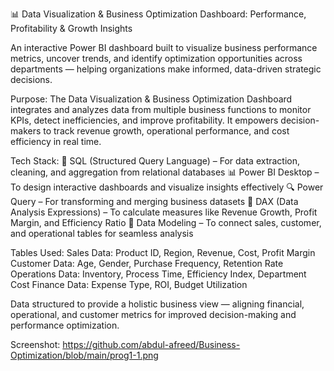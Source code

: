 📊 Data Visualization & Business Optimization Dashboard: Performance, Profitability & Growth Insights

An interactive Power BI dashboard built to visualize business performance metrics, uncover trends, and identify optimization opportunities across departments — helping organizations make informed, data-driven strategic decisions.

Purpose:
The Data Visualization & Business Optimization Dashboard integrates and analyzes data from multiple business functions to monitor KPIs, detect inefficiencies, and improve profitability. It empowers decision-makers to track revenue growth, operational performance, and cost efficiency in real time.

Tech Stack:
💾 SQL (Structured Query Language) – For data extraction, cleaning, and aggregation from relational databases
📊 Power BI Desktop – To design interactive dashboards and visualize insights effectively
🔍 Power Query – For transforming and merging business datasets
🧮 DAX (Data Analysis Expressions) – To calculate measures like Revenue Growth, Profit Margin, and Efficiency Ratio
🧱 Data Modeling – To connect sales, customer, and operational tables for seamless analysis

Tables Used:
Sales Data: Product ID, Region, Revenue, Cost, Profit Margin
Customer Data: Age, Gender, Purchase Frequency, Retention Rate
Operations Data: Inventory, Process Time, Efficiency Index, Department Cost
Finance Data: Expense Type, ROI, Budget Utilization

Data structured to provide a holistic business view — aligning financial, operational, and customer metrics for improved decision-making and performance optimization.

Screenshot:
https://github.com/abdul-afreed/Business-Optimization/blob/main/prog1-1.png
